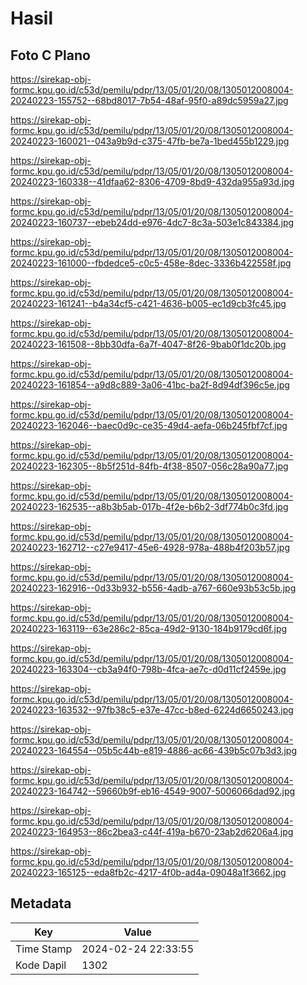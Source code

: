 # Hasil

## Foto C Plano

https://sirekap-obj-formc.kpu.go.id/c53d/pemilu/pdpr/13/05/01/20/08/1305012008004-20240223-155752--68bd8017-7b54-48af-95f0-a89dc5959a27.jpg

https://sirekap-obj-formc.kpu.go.id/c53d/pemilu/pdpr/13/05/01/20/08/1305012008004-20240223-160021--043a9b9d-c375-47fb-be7a-1bed455b1229.jpg

https://sirekap-obj-formc.kpu.go.id/c53d/pemilu/pdpr/13/05/01/20/08/1305012008004-20240223-160338--41dfaa62-8306-4709-8bd9-432da955a93d.jpg

https://sirekap-obj-formc.kpu.go.id/c53d/pemilu/pdpr/13/05/01/20/08/1305012008004-20240223-160737--ebeb24dd-e976-4dc7-8c3a-503e1c843384.jpg

https://sirekap-obj-formc.kpu.go.id/c53d/pemilu/pdpr/13/05/01/20/08/1305012008004-20240223-161000--fbdedce5-c0c5-458e-8dec-3336b422558f.jpg

https://sirekap-obj-formc.kpu.go.id/c53d/pemilu/pdpr/13/05/01/20/08/1305012008004-20240223-161241--b4a34cf5-c421-4636-b005-ec1d9cb3fc45.jpg

https://sirekap-obj-formc.kpu.go.id/c53d/pemilu/pdpr/13/05/01/20/08/1305012008004-20240223-161508--8bb30dfa-6a7f-4047-8f26-9bab0f1dc20b.jpg

https://sirekap-obj-formc.kpu.go.id/c53d/pemilu/pdpr/13/05/01/20/08/1305012008004-20240223-161854--a9d8c889-3a06-41bc-ba2f-8d94df396c5e.jpg

https://sirekap-obj-formc.kpu.go.id/c53d/pemilu/pdpr/13/05/01/20/08/1305012008004-20240223-162046--baec0d9c-ce35-49d4-aefa-06b245fbf7cf.jpg

https://sirekap-obj-formc.kpu.go.id/c53d/pemilu/pdpr/13/05/01/20/08/1305012008004-20240223-162305--8b5f251d-84fb-4f38-8507-056c28a90a77.jpg

https://sirekap-obj-formc.kpu.go.id/c53d/pemilu/pdpr/13/05/01/20/08/1305012008004-20240223-162535--a8b3b5ab-017b-4f2e-b6b2-3df774b0c3fd.jpg

https://sirekap-obj-formc.kpu.go.id/c53d/pemilu/pdpr/13/05/01/20/08/1305012008004-20240223-162712--c27e9417-45e6-4928-978a-488b4f203b57.jpg

https://sirekap-obj-formc.kpu.go.id/c53d/pemilu/pdpr/13/05/01/20/08/1305012008004-20240223-162916--0d33b932-b556-4adb-a767-660e93b53c5b.jpg

https://sirekap-obj-formc.kpu.go.id/c53d/pemilu/pdpr/13/05/01/20/08/1305012008004-20240223-163119--63e286c2-85ca-49d2-9130-184b9179cd6f.jpg

https://sirekap-obj-formc.kpu.go.id/c53d/pemilu/pdpr/13/05/01/20/08/1305012008004-20240223-163304--cb3a94f0-798b-4fca-ae7c-d0d11cf2459e.jpg

https://sirekap-obj-formc.kpu.go.id/c53d/pemilu/pdpr/13/05/01/20/08/1305012008004-20240223-163532--97fb38c5-e37e-47cc-b8ed-6224d6650243.jpg

https://sirekap-obj-formc.kpu.go.id/c53d/pemilu/pdpr/13/05/01/20/08/1305012008004-20240223-164554--05b5c44b-e819-4886-ac66-439b5c07b3d3.jpg

https://sirekap-obj-formc.kpu.go.id/c53d/pemilu/pdpr/13/05/01/20/08/1305012008004-20240223-164742--59660b9f-eb16-4549-9007-5006066dad92.jpg

https://sirekap-obj-formc.kpu.go.id/c53d/pemilu/pdpr/13/05/01/20/08/1305012008004-20240223-164953--86c2bea3-c44f-419a-b670-23ab2d6206a4.jpg

https://sirekap-obj-formc.kpu.go.id/c53d/pemilu/pdpr/13/05/01/20/08/1305012008004-20240223-165125--eda8fb2c-4217-4f0b-ad4a-09048a1f3662.jpg


## Metadata

| Key        | Value               |
| ---------- | ------------------- |
| Time Stamp | 2024-02-24 22:33:55 |
| Kode Dapil | 1302                |



